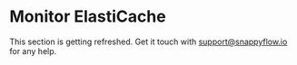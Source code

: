 ﻿# Monitor ElastiCache

This section is getting refreshed. Get it touch with [support@snappyflow.io](mailto:support@snappyflow.io) for any help.
